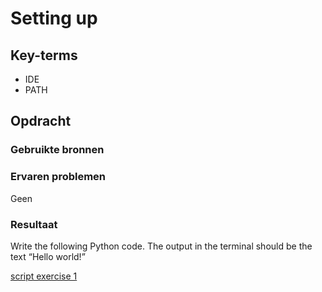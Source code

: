 # Setting up

## Key-terms
- IDE
- PATH

## Opdracht
### Gebruikte bronnen

### Ervaren problemen
Geen

### Resultaat

Write the following Python code. The output in the terminal should be the text “Hello world!”

[script exercise 1](code/01_1.py)